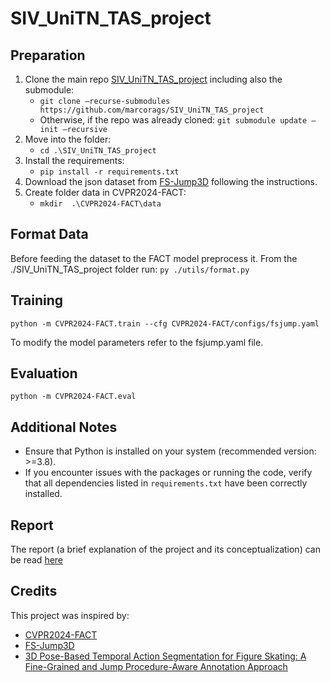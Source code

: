 # SIV_UniTN_TAS_project

## Preparation

1. Clone the main repo [SIV_UniTN_TAS_project](https://github.com/marcorags/SIV_UniTN_TAS_project) including also the submodule:
    - ``` git clone –recurse-submodules https://github.com/marcorags/SIV_UniTN_TAS_project ```
    - Otherwise, if the repo was already cloned: ``` git submodule update –init –recursive ```
2. Move into the folder:
    - ``` cd .\SIV_UniTN_TAS_project ```
3. Install the requirements:
    - ``` pip install -r requirements.txt ```
4. Download the json dataset from [FS-Jump3D](https://github.com/ryota-skating/FS-Jump3D) following the instructions.
5. Create folder data in CVPR2024-FACT:
    - ```mkdir  .\CVPR2024-FACT\data```

## Format Data

Before feeding the dataset to the FACT model preprocess it.
From the ./SIV_UniTN_TAS_project folder run:
``` py ./utils/format.py ```

## Training

```shell
python -m CVPR2024-FACT.train --cfg CVPR2024-FACT/configs/fsjump.yaml 
```

To modify the model parameters refer to the fsjump.yaml file.

## Evaluation

```shell
python -m CVPR2024-FACT.eval
```

## Additional Notes
- Ensure that Python is installed on your system (recommended version: >=3.8).
- If you encounter issues with the packages or running the code, verify that all dependencies listed in `requirements.txt` have been correctly installed.

## Report
The report (a brief explanation of the project and its conceptualization) can be read [here](https://github.com/marcorags/SIV_UniTN_TAS_project/blob/main/SIV_Report_Fiorentino_Ragusa.pdf)

## Credits

This project was inspired by:
- [CVPR2024-FACT](https://github.com/ZijiaLewisLu/CVPR2024-FACT)
- [FS-Jump3D](https://github.com/ryota-skating/FS-Jump3D)
- [3D Pose-Based Temporal Action Segmentation for Figure Skating: A Fine-Grained and Jump Procedure-Aware Annotation Approach](https://arxiv.org/abs/2408.16638)
